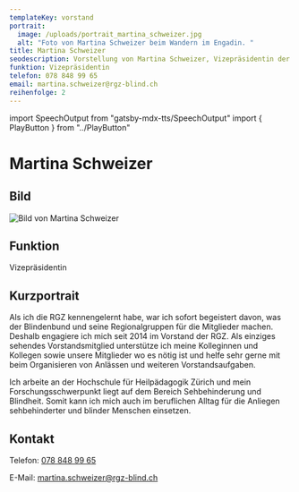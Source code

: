 ```yaml
---
templateKey: vorstand
portrait:
  image: /uploads/portrait_martina_schweizer.jpg
  alt: "Foto von Martina Schweizer beim Wandern im Engadin. "
title: Martina Schweizer
seodescription: Vorstellung von Martina Schweizer, Vizepräsidentin der Regionalgruppe Zürich.
funktion: Vizepräsidentin
telefon: 078 848 99 65
email: martina.schweizer@rgz-blind.ch
reihenfolge: 2
---
```

import SpeechOutput from "gatsby-mdx-tts/SpeechOutput"
import { PlayButton } from "../PlayButton"

<SpeechOutput id="vorstand-martina-schweizer" customPlayButton={PlayButton}>

# Martina Schweizer

## Bild

![Bild von Martina Schweizer](/uploads/portrait_martina_schweizer.jpg "Bild von Martina Schweizer")

## Funktion

Vizepräsidentin

## Kurzportrait

Als ich die RGZ kennengelernt habe, war ich sofort begeistert davon, was der Blindenbund und seine Regionalgruppen für die Mitglieder machen. Deshalb engagiere ich mich seit 2014 im Vorstand der RGZ. Als einziges sehendes Vorstandsmitglied unterstütze ich meine Kolleginnen und Kollegen sowie unsere Mitglieder wo es nötig ist und helfe sehr gerne mit beim Organisieren von Anlässen und weiteren  Vorstandsaufgaben. 

Ich arbeite an der Hochschule für Heilpädagogik Zürich und mein Forschungsschwerpunkt liegt auf dem Bereich Sehbehinderung und Blindheit. Somit kann ich mich auch im beruflichen Alltag für die Anliegen sehbehinderter und blinder Menschen einsetzen.  

## Kontakt

Telefon: [078 848 99 65](<tel:078 848 99 65>)

E-Mail: [martina.schweizer@rgz-blind.ch](mailto:martina.schweizer@rgz-blind.ch)

</SpeechOutput>